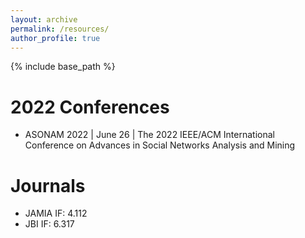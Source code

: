 ```yaml
---
layout: archive
permalink: /resources/
author_profile: true
---
```


{% include base_path %}

2022 Conferences 
======

* ASONAM 2022 | June 26 | The 2022 IEEE/ACM International Conference on Advances in Social Networks Analysis and Mining


Journals
======
* JAMIA IF: 4.112
* JBI IF: 6.317
